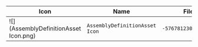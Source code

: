 | Icon | Name | File ID |
| ---  | ---  | ---     |
| ![](AssemblyDefinitionAsset Icon.png) | `AssemblyDefinitionAsset Icon` | `-5767812303953593571` |
